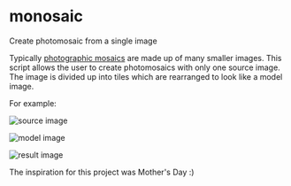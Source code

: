 # monosaic
Create photomosaic from a single image

Typically [photographic mosaics](https://en.wikipedia.org/wiki/Photographic_mosaic) are made up of many smaller images. This script allows the user to create photomosaics with only one source image. The image is divided up into tiles which are rearranged to look like a model image.

For example:

![source image](http://i.imgur.com/lgHzG8H.jpg "Source Image")

![model image](http://i.imgur.com/Dbz0FT1.jpg "Model Image")

![result image](http://i.imgur.com/DycONws.jpg "Result Image")

The inspiration for this project was Mother's Day :)




